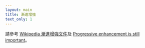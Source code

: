 ```yaml
---
layout: main
title: 漸進增強
text_only: 1
---
```


請參考 [Wikipedia 漸進增強文件](https://zh.wikipedia.org/wiki/漸進增強)及 [Progressive enhancement is still important](https://jakearchibald.com/2013/progressive-enhancement-still-important/)。




